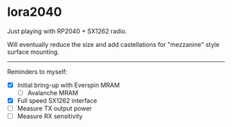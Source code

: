 # lora2040

Just playing with RP2040 + SX1262 radio.

Will eventually reduce the size and add castellations for "mezzanine" style surface mounting.

-----

Reminders to myself:
- [x] Initial bring-up with Everspin MRAM
  - [ ] Avalanche MRAM
- [x] Full speed SX1262 interface
- [ ] Measure TX output power
- [ ] Measure RX sensitivity 
